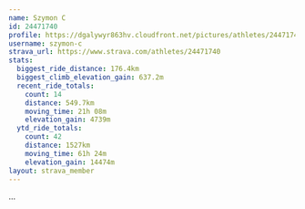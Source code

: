 ```yaml
---
name: Szymon C
id: 24471740
profile: https://dgalywyr863hv.cloudfront.net/pictures/athletes/24471740/7213253/2/large.jpg
username: szymon-c
strava_url: https://www.strava.com/athletes/24471740
stats:
  biggest_ride_distance: 176.4km
  biggest_climb_elevation_gain: 637.2m
  recent_ride_totals:
    count: 14
    distance: 549.7km
    moving_time: 21h 08m
    elevation_gain: 4739m
  ytd_ride_totals:
    count: 42
    distance: 1527km
    moving_time: 61h 24m
    elevation_gain: 14474m
layout: strava_member
--- 
```

...
